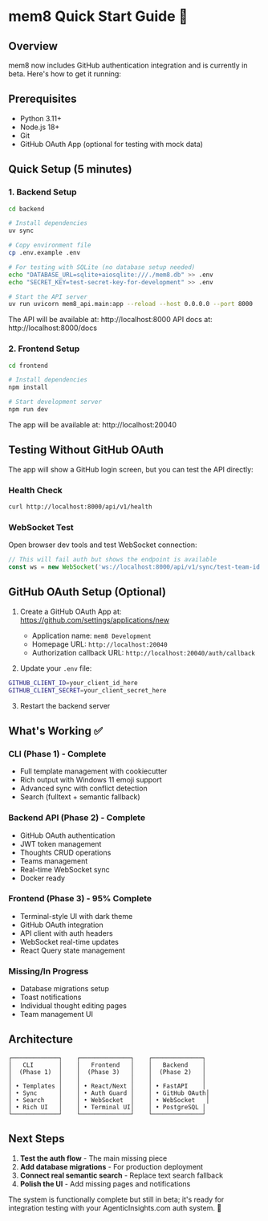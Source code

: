 # mem8 Quick Start Guide 🚀

## Overview
mem8 now includes GitHub authentication integration and is currently in beta. Here's how to get it running:

## Prerequisites
- Python 3.11+
- Node.js 18+
- Git
- GitHub OAuth App (optional for testing with mock data)

## Quick Setup (5 minutes)

### 1. Backend Setup
```bash
cd backend

# Install dependencies
uv sync

# Copy environment file
cp .env.example .env

# For testing with SQLite (no database setup needed)
echo "DATABASE_URL=sqlite+aiosqlite:///./mem8.db" >> .env
echo "SECRET_KEY=test-secret-key-for-development" >> .env

# Start the API server
uv run uvicorn mem8_api.main:app --reload --host 0.0.0.0 --port 8000
```

The API will be available at: http://localhost:8000
API docs at: http://localhost:8000/docs

### 2. Frontend Setup
```bash
cd frontend

# Install dependencies
npm install

# Start development server
npm run dev
```

The app will be available at: http://localhost:20040

## Testing Without GitHub OAuth

The app will show a GitHub login screen, but you can test the API directly:

### Health Check
```bash
curl http://localhost:8000/api/v1/health
```

### WebSocket Test
Open browser dev tools and test WebSocket connection:
```javascript
// This will fail auth but shows the endpoint is available
const ws = new WebSocket('ws://localhost:8000/api/v1/sync/test-team-id');
```

## GitHub OAuth Setup (Optional)

1. Create a GitHub OAuth App at: https://github.com/settings/applications/new
   - Application name: `mem8 Development`  
   - Homepage URL: `http://localhost:20040`
   - Authorization callback URL: `http://localhost:20040/auth/callback`

2. Update your `.env` file:
```bash
GITHUB_CLIENT_ID=your_client_id_here
GITHUB_CLIENT_SECRET=your_client_secret_here
```

3. Restart the backend server

## What's Working ✅

### CLI (Phase 1) - Complete
- Full template management with cookiecutter
- Rich output with Windows 11 emoji support
- Advanced sync with conflict detection
- Search (fulltext + semantic fallback)

### Backend API (Phase 2) - Complete
- GitHub OAuth authentication
- JWT token management
- Thoughts CRUD operations
- Teams management
- Real-time WebSocket sync
- Docker ready

### Frontend (Phase 3) - 95% Complete  
- Terminal-style UI with dark theme
- GitHub OAuth integration
- API client with auth headers
- WebSocket real-time updates
- React Query state management

### Missing/In Progress
- Database migrations setup
- Toast notifications
- Individual thought editing pages
- Team management UI

## Architecture

```
┌─────────────┐    ┌──────────────┐    ┌──────────────┐
│   CLI       │    │   Frontend   │    │   Backend    │
│  (Phase 1)  │    │  (Phase 3)   │    │  (Phase 2)   │
│             │    │              │    │              │
│ • Templates │    │ • React/Next │    │ • FastAPI    │
│ • Sync      │    │ • Auth Guard │    │ • GitHub OAuth│
│ • Search    │    │ • WebSocket  │    │ • WebSocket   │
│ • Rich UI   │    │ • Terminal UI│    │ • PostgreSQL │
└─────────────┘    └──────────────┘    └──────────────┘
```

## Next Steps

1. **Test the auth flow** - The main missing piece
2. **Add database migrations** - For production deployment  
3. **Connect real semantic search** - Replace text search fallback
4. **Polish the UI** - Add missing pages and notifications

  The system is functionally complete but still in beta; it's ready for integration testing with your AgenticInsights.com auth system. 🎉